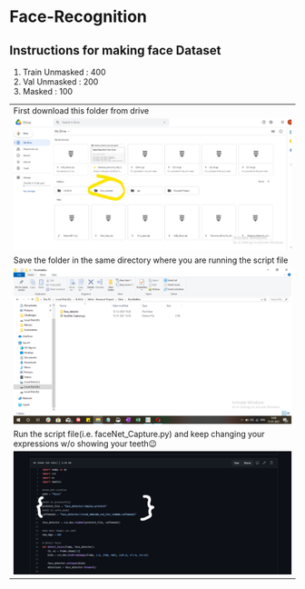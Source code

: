 # Face-Recognition

<h2>Instructions for making face Dataset</h2>
<ol>
  <li>Train Unmasked : 400</li>
  <li>Val Unmasked : 200</li>
  <li>Masked : 100</li>
</ol>
<table>
  <tr>
    <td>First download this folder from drive</td>
  </tr>
  <tr>
    <td><img src="face_detector.jpg" width=1024></td>
  </tr>
    <tr>
    <td>Save the folder in the same directory where you are running the script file</td>
  </tr>
  <tr>
    <td><img src="directory_facenet.png" width=1024></td>
  </tr>
    <tr>
    <td>Run the script file(i.e. faceNet_Capture.py) and keep changing your expressions w/o showing your teeth😉</td>
  </tr>
  <tr>
    <td><img src="faceCapture.jpg" width=1024></td>
  </tr>

 </table>
